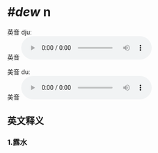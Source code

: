 # ***\#dew*** n
英音 djuː  
英音
<audio src="./media/dew1_AAC.aac" controls="controls"></audio>

美音 duː  
美音
<audio src="./media/dew2_AAC.aac" controls="controls"></audio>



  

英文释义
---
### 1.**露水**  


